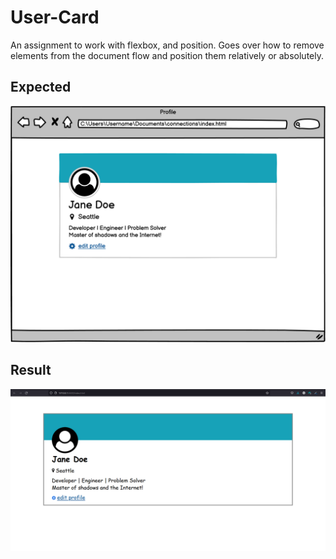 
# User-Card

An assignment to work with flexbox, and position. Goes over how to remove elements from the document flow and position them relatively or absolutely.  

## Expected

![alt-text](imgs/user-card-wireframe.png)


## Result

![alt-text](/imgs/user-card.png)